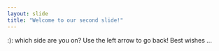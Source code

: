 ```yaml
---
layout: slide
title: "Welcome to our second slide!"
---
```

:): which side are you on?
Use the left arrow to go back!
Best wishes ...
